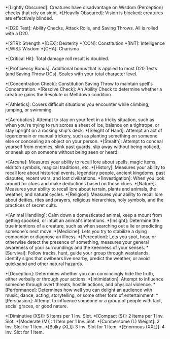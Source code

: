 *[Lightly Obscured]: Creatures have disadvantage on Wisdom (Perception) checks that rely on sight.
*[Heavily Obscured]: Vision is blocked; creatures are effectively blinded.

*[D20 Test]: Ability Checks, Attack Rolls, and Saving Throws. All is rolled with a D20.

*[STR]:	Strength
*[DEX]:	Dexterity
*[CON]:	Constitution
*[INT]:	Intelligence
*[WIS]:	Wisdom
*[CHA]:	Charisma

*[Critical Hit]: Total damage roll result is doubled.

*[Proficiency Bonus]: Additional bonus that is applied to most D20 Tests (and Saving Throw DCs). Scales with your total character level. 

*[Concentration Check]: Constitution Saving Throw to maintain spell's Concentration.
*[Resolve Check]: An Ability Check to determine whether a creature gains the Resolute or Meltdown condition

*[Athletics]: Covers difficult situations you encounter while climbing, jumping, or swimming.

*[Acrobatics]: Attempt to stay on your feet in a tricky situation, such as when you're trying to run across a sheet of ice, balance on a tightrope, or stay upright on a rocking ship's deck.
*[Sleight of Hand]: Attempt an act of legerdemain or manual trickery, such as planting something on someone else or concealing an object on your person.
*[Stealth]: Attempt to conceal yourself from enemies, slink past guards, slip away without being noticed, or sneak up on someone without being seen or heard.

*[Arcana]: Measures your ability to recall lore about spells, magic items, eldritch symbols, magical traditions, etc.
*[History]: Measures your ability to recall lore about historical events, legendary people, ancient kingdoms, past disputes, recent wars, and lost civilizations.
*[Investigation]: When you look around for clues and make deductions based on those clues.
*[Nature]: Measures your ability to recall lore about terrain, plants and animals, the weather, and natural cycles.
*[Religion]: Measures your ability to recall lore about deities, rites and prayers, religious hierarchies, holy symbols, and the practices of secret cults.

*[Animal Handling]: Calm down a domesticated animal, keep a mount from getting spooked, or intuit an animal's intentions.
*[Insight]: Determine the true intentions of a creature, such as when searching out a lie or predicting someone's next move. 
*[Medicine]: Lets you try to stabilize a dying companion or diagnose an illness.
*[Perception]: Lets you spot, hear, or otherwise detect the presence of something, measures your general awareness of your surroundings and the keenness of your senses.
*[Survival]: Follow tracks, hunt, guide your group through wastelands, identify signs that owlbears live nearby, predict the weather, or avoid quicksand and other natural hazards.

*[Deception]: Determines whether you can convincingly hide the truth, either verbally or through your actions.
*[Intimidation]: Attempt to influence someone through overt threats, hostile actions, and physical violence.
*[Performance]: Determines how well you can delight an audience with music, dance, acting, storytelling, or some other form of entertainment.
*[Persuasion]: Attempt to influence someone or a group of people with tact, social graces, or good nature.

*[Diminutive (XS)]: 5 Items per 1 Inv. Slot.
*[Compact (S)]: 2 Items per 1 Inv. Slot.
*[Moderate (M)]: 1 Item per 1 Inv. Slot.
*[Cumbersome (L) Weight]: 2 Inv. Slot for 1 Item.
*[Bulky (XL)]: 3 Inv. Slot for 1 Item.
*[Enormous (XXL)]: 4 Inv. Slot for 1 Item.